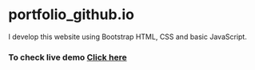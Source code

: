 # portfolio_github.io
I develop this website using Bootstrap HTML, CSS and basic JavaScript.
### To check live demo [Click here](https://ahsanwebengr.github.io/portfolio_github.io/)
